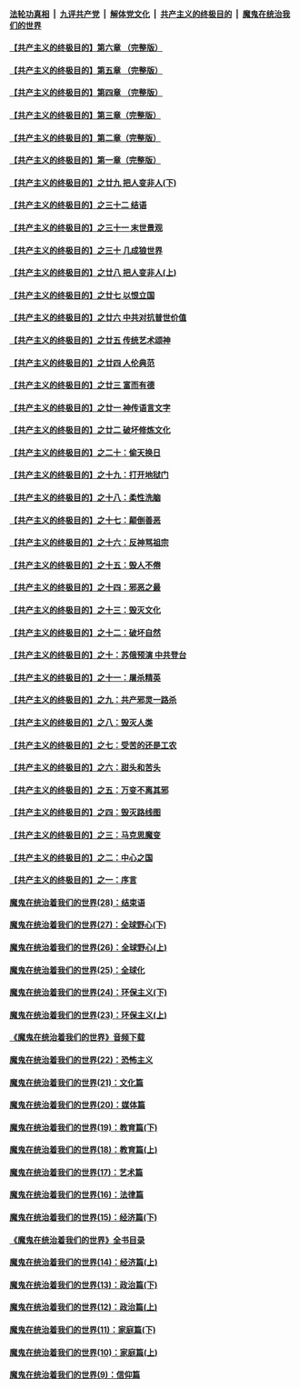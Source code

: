 ####  [法轮功真相](../../../../basic/blob/master/README.md?t=09251400) &nbsp;|&nbsp; [九评共产党](../../../../9ping.md/blob/master/README.md?t=09251400) &nbsp;|&nbsp; [解体党文化](../../../../jtdwh.md/blob/master/README.md?t=09251400)  &nbsp;|&nbsp; [共产主义的终极目的](../../../../gczydzjmd.md/blob/master/README.md?t=09251400) &nbsp;|&nbsp; [魔鬼在统治我们的世界](../../../../mgztzwmdsj.md/blob/master/README.md?t=09251400) 

#### [【共产主义的终极目的】第六章 （完整版）](../pages/nsc422/n11428913.md?t=09251400) 

#### [【共产主义的终极目的】第五章 （完整版）](../pages/nsc422/n11428912.md?t=09251400) 

#### [【共产主义的终极目的】第四章 （完整版）](../pages/nsc422/n11428907.md?t=09251400) 

#### [【共产主义的终极目的】第三章（完整版）](../pages/nsc422/n11428848.md?t=09251400) 

#### [【共产主义的终极目的】第二章（完整版）](../pages/nsc422/n11428831.md?t=09251400) 

#### [【共产主义的终极目的】第一章（完整版）](../pages/nsc422/n11417651.md?t=09251400) 

#### [【共产主义的终极目的】之廿九 把人变非人(下)](../pages/nsc422/n11344140.md?t=09251400) 

#### [【共产主义的终极目的】之三十二 结语](../pages/nsc422/n11360535.md?t=09251400) 

#### [【共产主义的终极目的】之三十一 末世景观](../pages/nsc422/n11351129.md?t=09251400) 

#### [【共产主义的终极目的】之三十 几成狼世界](../pages/nsc422/n11348280.md?t=09251400) 

#### [【共产主义的终极目的】之廿八 把人变非人(上)](../pages/nsc422/n11340492.md?t=09251400) 

#### [【共产主义的终极目的】之廿七 以恨立国](../pages/nsc422/n11336944.md?t=09251400) 

#### [【共产主义的终极目的】之廿六 中共对抗普世价值](../pages/nsc422/n11324785.md?t=09251400) 

#### [【共产主义的终极目的】之廿五 传统艺术颂神](../pages/nsc422/n11296396.md?t=09251400) 

#### [【共产主义的终极目的】之廿四 人伦典范](../pages/nsc422/n11296397.md?t=09251400) 

#### [【共产主义的终极目的】之廿三 富而有德](../pages/nsc422/n11283598.md?t=09251400) 

#### [【共产主义的终极目的】之廿一 神传语言文字](../pages/nsc422/n11263265.md?t=09251400) 

#### [【共产主义的终极目的】之廿二 破坏修炼文化](../pages/nsc422/n11245728.md?t=09251400) 

#### [【共产主义的终极目的】之二十：偷天换日](../pages/nsc422/n11238846.md?t=09251400) 

#### [【共产主义的终极目的】之十九：打开地狱门](../pages/nsc422/n11206376.md?t=09251400) 

#### [【共产主义的终极目的】之十八：柔性洗脑](../pages/nsc422/n11199994.md?t=09251400) 

#### [【共产主义的终极目的】之十七：颠倒善恶](../pages/nsc422/n11179782.md?t=09251400) 

#### [【共产主义的终极目的】之十六：反神骂祖宗](../pages/nsc422/n11166798.md?t=09251400) 

#### [【共产主义的终极目的】之十五：毁人不倦](../pages/nsc422/n11166792.md?t=09251400) 

#### [【共产主义的终极目的】之十四：邪恶之最](../pages/nsc422/n11150249.md?t=09251400) 

#### [【共产主义的终极目的】之十三：毁灭文化](../pages/nsc422/n11135227.md?t=09251400) 

#### [【共产主义的终极目的】之十二：破坏自然](../pages/nsc422/n11135214.md?t=09251400) 

#### [【共产主义的终极目的】之十：苏俄预演 中共登台](../pages/nsc422/n11118424.md?t=09251400) 

#### [【共产主义的终极目的】之十一：屠杀精英](../pages/nsc422/n11118442.md?t=09251400) 

#### [【共产主义的终极目的】之九：共产邪灵一路杀](../pages/nsc422/n11114139.md?t=09251400) 

#### [【共产主义的终极目的】之八：毁灭人类](../pages/nsc422/n11108503.md?t=09251400) 

#### [【共产主义的终极目的】之七：受苦的还是工农](../pages/nsc422/n11101809.md?t=09251400) 

#### [【共产主义的终极目的】之六：甜头和苦头](../pages/nsc422/n11096971.md?t=09251400) 

#### [【共产主义的终极目的】之五：万变不离其邪](../pages/nsc422/n11091285.md?t=09251400) 

#### [【共产主义的终极目的】之四：毁灭路线图](../pages/nsc422/n11086284.md?t=09251400) 

#### [【共产主义的终极目的】之三：马克思魔变](../pages/nsc422/n11061941.md?t=09251400) 

#### [【共产主义的终极目的】之二：中心之国](../pages/nsc422/n11047728.md?t=09251400) 

#### [【共产主义的终极目的】之一：序言](../pages/nsc422/n11086077.md?t=09251400) 

#### [魔鬼在统治着我们的世界(28)：结束语](../pages/nsc422/n10936246.md?t=09251400) 

#### [魔鬼在统治着我们的世界(27)：全球野心(下)](../pages/nsc422/n10928319.md?t=09251400) 

#### [魔鬼在统治着我们的世界(26)：全球野心(上)](../pages/nsc422/n10900318.md?t=09251400) 

#### [魔鬼在统治着我们的世界(25)：全球化](../pages/nsc422/n10788205.md?t=09251400) 

#### [魔鬼在统治着我们的世界(24)：环保主义(下)](../pages/nsc422/n10695307.md?t=09251400) 

#### [魔鬼在统治着我们的世界(23)：环保主义(上)](../pages/nsc422/n10688613.md?t=09251400) 

#### [《魔鬼在统治着我们的世界》音频下载](../pages/nsc422/n10635553.md?t=09251400) 

#### [魔鬼在统治着我们的世界(22)：恐怖主义](../pages/nsc422/n10614727.md?t=09251400) 

#### [魔鬼在统治着我们的世界(21)：文化篇](../pages/nsc422/n10597706.md?t=09251400) 

#### [魔鬼在统治着我们的世界(20)：媒体篇](../pages/nsc422/n10586579.md?t=09251400) 

#### [魔鬼在统治着我们的世界(19)：教育篇(下)](../pages/nsc422/n10564808.md?t=09251400) 

#### [魔鬼在统治着我们的世界(18)：教育篇(上)](../pages/nsc422/n10526970.md?t=09251400) 

#### [魔鬼在统治着我们的世界(17)：艺术篇](../pages/nsc422/n10499093.md?t=09251400) 

#### [魔鬼在统治着我们的世界(16)：法律篇](../pages/nsc422/n10485969.md?t=09251400) 

#### [魔鬼在统治着我们的世界(15)：经济篇(下)](../pages/nsc422/n10469975.md?t=09251400) 

#### [《魔鬼在统治着我们的世界》全书目录](../pages/nsc422/n10464261.md?t=09251400) 

#### [魔鬼在统治着我们的世界(14)：经济篇(上)](../pages/nsc422/n10457370.md?t=09251400) 

#### [魔鬼在统治着我们的世界(13)：政治篇(下)](../pages/nsc422/n10448270.md?t=09251400) 

#### [魔鬼在统治着我们的世界(12)：政治篇(上)](../pages/nsc422/n10444576.md?t=09251400) 

#### [魔鬼在统治着我们的世界(11)：家庭篇(下)](../pages/nsc422/n10440961.md?t=09251400) 

#### [魔鬼在统治着我们的世界(10)：家庭篇(上)](../pages/nsc422/n10435448.md?t=09251400) 

#### [魔鬼在统治着我们的世界(9)：信仰篇](../pages/nsc422/n10432159.md?t=09251400) 


